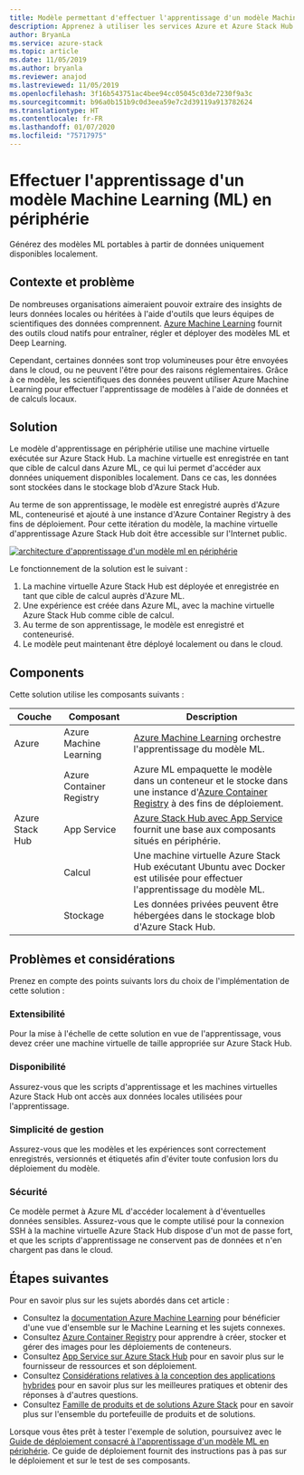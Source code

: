 ```yaml
---
title: Modèle permettant d'effectuer l'apprentissage d'un modèle Machine Learning (ML) en périphérie à l'aide d'Azure et d'Azure Stack Hub.
description: Apprenez à utiliser les services Azure et Azure Stack Hub pour effectuer l'apprentissage d'un modèle ML en périphérie.
author: BryanLa
ms.service: azure-stack
ms.topic: article
ms.date: 11/05/2019
ms.author: bryanla
ms.reviewer: anajod
ms.lastreviewed: 11/05/2019
ms.openlocfilehash: 3f16b543751ac4bee94cc05045c03de7230f9a3c
ms.sourcegitcommit: b96a0b151b9c0d3eea59e7c2d39119a913782624
ms.translationtype: HT
ms.contentlocale: fr-FR
ms.lasthandoff: 01/07/2020
ms.locfileid: "75717975"
---
```

# <a name="train-machine-learning-ml-model-at-the-edge-pattern"></a>Effectuer l'apprentissage d'un modèle Machine Learning (ML) en périphérie

Générez des modèles ML portables à partir de données uniquement disponibles localement.

## <a name="context-and-problem"></a>Contexte et problème

De nombreuses organisations aimeraient pouvoir extraire des insights de leurs données locales ou héritées à l'aide d'outils que leurs équipes de scientifiques des données comprennent. [Azure Machine Learning](/azure/machine-learning/) fournit des outils cloud natifs pour entraîner, régler et déployer des modèles ML et Deep Learning.  

Cependant, certaines données sont trop volumineuses pour être envoyées dans le cloud, ou ne peuvent l'être pour des raisons réglementaires. Grâce à ce modèle, les scientifiques des données peuvent utiliser Azure Machine Learning pour effectuer l'apprentissage de modèles à l'aide de données et de calculs locaux. 

## <a name="solution"></a>Solution

Le modèle d'apprentissage en périphérie utilise une machine virtuelle exécutée sur Azure Stack Hub. La machine virtuelle est enregistrée en tant que cible de calcul dans Azure ML, ce qui lui permet d'accéder aux données uniquement disponibles localement. Dans ce cas, les données sont stockées dans le stockage blob d'Azure Stack Hub. 

Au terme de son apprentissage, le modèle est enregistré auprès d'Azure ML, conteneurisé et ajouté à une instance d'Azure Container Registry à des fins de déploiement. Pour cette itération du modèle, la machine virtuelle d'apprentissage Azure Stack Hub doit être accessible sur l'Internet public. 

[![architecture d'apprentissage d'un modèle ml en périphérie](media/pattern-train-ml-model-at-edge/solution-architecture.png)](media/pattern-train-ml-model-at-edge/solution-architecture.png)

Le fonctionnement de la solution est le suivant : 

1. La machine virtuelle Azure Stack Hub est déployée et enregistrée en tant que cible de calcul auprès d'Azure ML.
2. Une expérience est créée dans Azure ML, avec la machine virtuelle Azure Stack Hub comme cible de calcul.
3. Au terme de son apprentissage, le modèle est enregistré et conteneurisé.
4. Le modèle peut maintenant être déployé localement ou dans le cloud.

## <a name="components"></a>Components

Cette solution utilise les composants suivants :

| Couche | Composant | Description |
|----------|-----------|-------------|
| Azure | Azure Machine Learning | [Azure Machine Learning](/azure/machine-learning/) orchestre l'apprentissage du modèle ML. |
| | Azure Container Registry | Azure ML empaquette le modèle dans un conteneur et le stocke dans une instance d'[Azure Container Registry](/azure/container-registry/) à des fins de déploiement.|
| Azure Stack Hub | App Service | [Azure Stack Hub avec App Service](/azure-stack/operator/azure-stack-app-service-overview) fournit une base aux composants situés en périphérie. |
| | Calcul | Une machine virtuelle Azure Stack Hub exécutant Ubuntu avec Docker est utilisée pour effectuer l'apprentissage du modèle ML. |
| | Stockage | Les données privées peuvent être hébergées dans le stockage blob d'Azure Stack Hub. |

## <a name="issues-and-considerations"></a>Problèmes et considérations

Prenez en compte des points suivants lors du choix de l'implémentation de cette solution :

### <a name="scalability"></a>Extensibilité 

Pour la mise à l'échelle de cette solution en vue de l'apprentissage, vous devez créer une machine virtuelle de taille appropriée sur Azure Stack Hub.

### <a name="availability"></a>Disponibilité

Assurez-vous que les scripts d'apprentissage et les machines virtuelles Azure Stack Hub ont accès aux données locales utilisées pour l'apprentissage.

### <a name="manageability"></a>Simplicité de gestion

Assurez-vous que les modèles et les expériences sont correctement enregistrés, versionnés et étiquetés afin d'éviter toute confusion lors du déploiement du modèle. 

### <a name="security"></a>Sécurité

Ce modèle permet à Azure ML d'accéder localement à d'éventuelles données sensibles. Assurez-vous que le compte utilisé pour la connexion SSH à la machine virtuelle Azure Stack Hub dispose d'un mot de passe fort, et que les scripts d'apprentissage ne conservent pas de données et n'en chargent pas dans le cloud. 

## <a name="next-steps"></a>Étapes suivantes

Pour en savoir plus sur les sujets abordés dans cet article :
- Consultez la [documentation Azure Machine Learning](/azure/machine-learning) pour bénéficier d'une vue d'ensemble sur le Machine Learning et les sujets connexes.
- Consultez [Azure Container Registry](/azure/container-registry/) pour apprendre à créer, stocker et gérer des images pour les déploiements de conteneurs.
- Consultez [App Service sur Azure Stack Hub](/azure-stack/operator/azure-stack-app-service-overview) pour en savoir plus sur le fournisseur de ressources et son déploiement.
- Consultez [Considérations relatives à la conception des applications hybrides](overview-app-design-considerations.md) pour en savoir plus sur les meilleures pratiques et obtenir des réponses à d'autres questions.
- Consultez [Famille de produits et de solutions Azure Stack](/azure-stack) pour en savoir plus sur l'ensemble du portefeuille de produits et de solutions.

Lorsque vous êtes prêt à tester l'exemple de solution, poursuivez avec le [Guide de déploiement consacré à l'apprentissage d'un modèle ML en périphérie](https://aka.ms/edgetrainingdeploy). Ce guide de déploiement fournit des instructions pas à pas sur le déploiement et sur le test de ses composants.